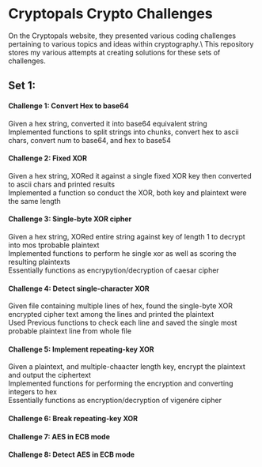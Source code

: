 # Cryptopals Crypto Challenges

On the Cryptopals website, they presented various coding challenges pertaining to various topics and ideas within cryptography.\ 
This repository stores my various attempts at creating solutions for these sets of challenges.

## Set 1:
#### Challenge 1: Convert Hex to base64
Given a hex string, converted it into base64 equivalent string\
Implemented functions to split strings into chunks, convert hex to ascii chars, convert num to base64, and hex to base54


#### Challenge 2: Fixed XOR
Given a hex string, XORed it against a single fixed XOR key then converted to ascii chars and printed results\
Implemented a function so conduct the XOR, both key and plaintext were the same length

#### Challenge 3: Single-byte XOR cipher 
Given a hex string, XORed entire string against key of length 1 to decrypt into mos tprobable plaintext\
Implemented functions to perform he single xor as well as scoring the resulting plaintexts\
Essentially functions as encrypytion/decryption of caesar cipher

#### Challenge 4: Detect single-character XOR
Given file containing multiple lines of hex, found the single-byte XOR encrypted cipher text among the lines and printed the plaintext\
Used Previous functions to check each line and saved the single most probable plaintext line from whole file

#### Challenge 5: Implement repeating-key XOR
Given a plaintext, and multiple-chaacter length key, encrypt the plaintext and output the ciphertext\
Implemented functions for performing the encryption and converting integers to hex\
Essentially functions as encryption/decryption of vigenére cipher

#### Challenge 6: Break repeating-key XOR


#### Challenge 7: AES in ECB mode


#### Challenge 8: Detect AES in ECB mode

